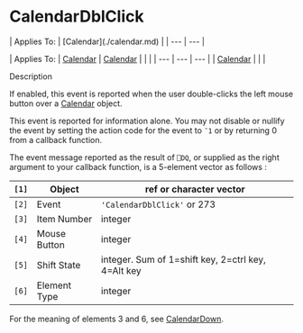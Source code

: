 




<h1 class="heading"><span class="name">CalendarDblClick</span></h1>
| Applies To: | [Calendar](./calendar.md) |
| --- | ---  |

| Applies To: | [Calendar](./calendar.md) | [Calendar](./calendar.md) |  |  |
| --- | --- | ---  |
| [Calendar](./calendar.md) |  |  |


Description


If enabled, this event is reported when the user double-clicks the left mouse
button over a [Calendar](./calendar.md) object.


This event is reported for information alone. You may not disable or nullify
the event by setting the action code for the event to `¯1` or by returning 0 from a callback function.


The event message reported as the result of `⎕DQ`,
or supplied as the right argument to your callback function, is a 5-element
vector as follows :

| `[1]` | Object | ref or character vector |
| --- | --- | ---  |
| `[2]` | Event | `'CalendarDblClick'` or 273 |
| `[3]` | Item Number | integer |
| `[4]` | Mouse Button | integer |
| `[5]` | Shift State | integer. Sum of 1=shift key, 2=ctrl key, 4=Alt key |
| `[6]` | Element Type | integer |


For the meaning of elements 3 and 6, see [CalendarDown](./calendardown.md).



